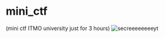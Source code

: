 # mini_ctf
(mini ctf ITMO university just for 3 hours)
![secreeeeeeeeyt](https://user-images.githubusercontent.com/35141662/48094539-7c2f2f80-e223-11e8-82d5-6fbdb4bacdc6.png)
